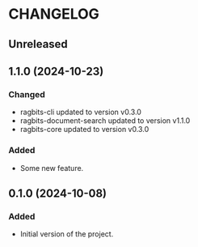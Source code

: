 # CHANGELOG

## Unreleased

## 1.1.0 (2024-10-23)

### Changed

- ragbits-cli updated to version v0.3.0
- ragbits-document-search updated to version v1.1.0
- ragbits-core updated to version v0.3.0

### Added

- Some new feature.

## 0.1.0 (2024-10-08)

### Added

- Initial version of the project.